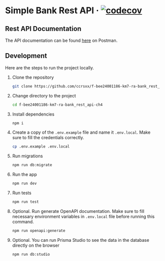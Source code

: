 # Simple Bank Rest API &middot; [![codecov](https://codecov.io/gh/ccrsxx/plane-ticket-be/graph/badge.svg?token=v47qEryz4z)](https://codecov.io/gh/ccrsxx/plane-ticket-be)

## Rest API Documentation

The API documentation can be found [here](https://www.postman.com/soratan/workspace/challenge-4) on Postman.

## Development

Here are the steps to run the project locally.

1. Clone the repository

   ```bash
   git clone https://github.com/ccrsxx/f-bee24001186-km7-ra-bank_rest_api-ch4.git
   ```

1. Change directory to the project

   ```bash
   cd f-bee24001186-km7-ra-bank_rest_api-ch4
   ```

1. Install dependencies

   ```bash
   npm i
   ```

1. Create a copy of the `.env.example` file and name it `.env.local`. Make sure to fill the credentials correctly.

   ```bash
   cp .env.example .env.local
   ```

1. Run migrations

   ```bash
   npm run db:migrate
   ```

1. Run the app

   ```bash
   npm run dev
   ```

1. Run tests

   ```bash
   npm run test
   ```

1. Optional. Run generate OpenAPI documentation. Make sure to fill necessary environment variables in `.env.local` file before running this command.

   ```bash
   npm run openapi:generate
   ```

1. Optional. You can run Prisma Studio to see the data in the database directly on the browser

   ```bash
   npm run db:studio
   ```
